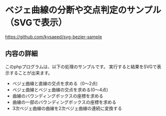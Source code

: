 # ベジェ曲線の分断や交点判定のサンプル（SVGで表示）
https://github.com/kysaeed/svg-bezier-sample

## 内容の詳細
このphpプログラムは、以下の処理のサンプルです。
実行すると結果をSVGで表示することが出来ます。
- ベジェ曲線と直線の交点を求める（0〜2点)
- ベジェ曲線とベジェ曲線の交点を求める(0〜4点)
- 曲線のバウンディングボックスの座標を求める
- 曲線の一部のバウンディングボックスの座標を求める
- 3次ベジェ曲線の曲線を2次ベジェ曲線の連続に変換する
